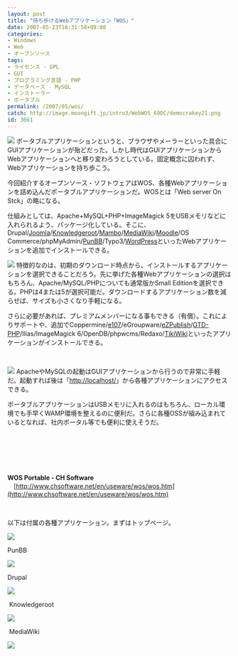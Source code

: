 ```yaml
---
layout: post
title: "持ち歩けるWebアプリケーション「WOS」"
date: 2007-05-23T16:31:58+09:00
categories:
- Windows
- Web
- オープンソース
tags: 
- ライセンス - GPL
- GUI
- プログラミング言語 - PHP
- データベース - MySQL
- インストーラー
- ポータブル
permalink: /2007/05/wos/
catch: http://image.moongift.jp/intro3/WebWOS_69DC/democrakey21.png
id: 3661
---
```

[![](http://image.moongift.jp/intro3/WebWOS_69DC/democrakey18_thumb.png)](http://image.moongift.jp/intro3/WebWOS_69DC/democrakey182.png) ポータブルアプリケーションというと、ブラウザやメーラーといった具合にGUIアプリケーションが殆どだった。しかし時代はGUIアプリケーションからWebアプリケーションへと移り変わろうとしている。固定概念に囚われず、Webアプリケーションを持ち歩こう。

 

今回紹介するオープンソース・ソフトウェアはWOS、各種Webアプリケーションを詰め込んだポータブルアプリケーションだ。WOSとは「Web server On Stck」の略になる。

<!--more--> 

仕組みとしては、Apache+MySQL+PHP+ImageMagick 5をUSBメモリなどに入れられるよう、パッケージ化している。そこに、Drupal/[Joomla](http://www.moongift.jp/2006/04/1457/)/[Knowledgeroot](http://www.moongift.jp/2006/08/2199/)/[Mambo](http://www.moongift.jp/2004/08/229/)/[MediaWiki](http://www.moongift.jp/2004/07/224/)/[Moodle](http://www.moongift.jp/2004/09/262/)/OS Commerce/phpMyAdmin/[PunBB](http://www.moongift.jp/2005/03/529/)/Typo3/[WordPress](http://www.moongift.jp/2006/03/1286/)といったWebアプリケーションを追加でインストールできる。

 

[![](http://image.moongift.jp/intro3/WebWOS_69DC/democrakey24_thumb.png)](http://image.moongift.jp/intro3/WebWOS_69DC/democrakey242.png) 特徴的なのは、初期のダウンロード時点から、インストールするアプリケーションを選択できることだろう。先に挙げた各種Webアプリケーションの選択はもちろん、Apache/MySQL/PHPについても通常版かSmall Editionを選択できる。PHPは4または5が選択可能だ。ダウンロードするアプリケーション数を減らせば、サイズも小さくなり手軽になる。

 

さらに必要があれば、プレミアムメンバーになる事もできる（有償）。これによりサポートや、追加でCoppermine/[e107](http://www.moongift.jp/2005/07/643/)/eGroupware/[eZPublish](http://www.moongift.jp/2006/07/2108/)/[GTD-PHP](http://www.moongift.jp/2006/05/1705/)/Ilias/ImageMagick 6/OpenDB/phpwcms/Redaxo/[TikiWiki](http://www.moongift.jp/2004/12/357/)といったアプリケーションがインストールできる。

 

&nbsp;

 

[![](http://image.moongift.jp/intro3/WebWOS_69DC/democrakey19_thumb.png)](http://image.moongift.jp/intro3/WebWOS_69DC/democrakey192.png) ApacheやMySQLの起動はGUIアプリケーションから行うので非常に手軽だ。起動すれば後は「[http://localhost/](http://localhost/)」から各種アプリケーションにアクセスできる。

 

ポータブルアプリケーションはUSBメモリに入れるのはもちろん、ローカル環境でも手早くWAMP環境を整えるのに便利だ。さらに各種OSSが組み込まれているとなれば、社内ポータル等でも便利に使えそうだ。

 

&nbsp;

 

&nbsp;

 

&nbsp;

 

**WOS Portable - CH Software**  
　[http://www.chsoftware.net/en/useware/wos/wos.htm](http://www.chsoftware.net/en/useware/wos/wos.htm)

&nbsp;

以下は付属の各種アプリケーション。まずはトップページ。

[![](http://image.moongift.jp/intro3/WebWOS_69DC/democrakey20.png)](http://image.moongift.jp/intro3/WebWOS_69DC/democrakey201.png)

 

PunBB

 

[![](http://image.moongift.jp/intro3/WebWOS_69DC/democrakey21.png)](http://image.moongift.jp/intro3/WebWOS_69DC/democrakey211.png)

 

Drupal

 

[![](http://image.moongift.jp/intro3/WebWOS_69DC/democrakey22.png)](http://image.moongift.jp/intro3/WebWOS_69DC/democrakey221.png)

 

&nbsp;Knowledgeroot

 

[![](http://image.moongift.jp/intro3/WebWOS_69DC/democrakey23.png)](http://image.moongift.jp/intro3/WebWOS_69DC/democrakey231.png)

 

&nbsp;MediaWiki

 

[![](http://image.moongift.jp/intro3/WebWOS_69DC/democrakey25.png)](http://image.moongift.jp/intro3/WebWOS_69DC/democrakey251.png)

